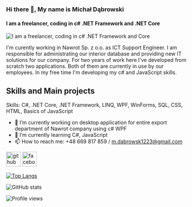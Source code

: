### Hi there 👋, My name is Michał Dąbrowski
#### I am a freelancer, coding in c# .NET Framework and .NET Core
![I am a freelancer, coding in c# .NET Framework and Core](https://arturssmirnovs.github.io/github-profile-readme-generator/images/banner.png)

I'm curently working in Nawrot Sp. z o.o. as ICT Support Engineer. I am responsible for administrating our interior database and providing new IT solutions for our company. For two years of work here I've developed from scratch two applications. Both of them are currently in use by our employees. In my free time I'm developing my c# and JavaScript skills. 

## Skills and Main projects

Skills: C#, .NET Core, .NET Framework, LINQ, WPF, WinForms, SQL, CSS, HTML, Basics of JavaScript

- 🔭 I’m currently working on desktop application for entire export department of Nawrot company using c# WPF 
- 🌱 I’m currently learning C#, JavaScript 
- 📫 How to reach me: +48 669 817 859 / m.dabrowsk1223@gmail.com 


[<img src='https://cdn.jsdelivr.net/npm/simple-icons@3.0.1/icons/github.svg' alt='github' height='40'>](https://github.com/poldek1997)  [<img src='https://cdn.jsdelivr.net/npm/simple-icons@3.0.1/icons/facebook.svg' alt='facebook' height='40'>](https://www.facebook.com/100003146918942)  

[![Top Langs](https://github-readme-stats.vercel.app/api/top-langs/?username=poldek1997)](https://github.com/anuraghazra/github-readme-stats)

![GitHub stats](https://github-readme-stats.vercel.app/api?username=poldek1997&show_icons=true&count_private=true)  

![Profile views](https://gpvc.arturio.dev/poldek1997)  
